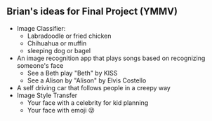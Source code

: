 Brian's ideas for Final Project (YMMV)
-----

- Image Classifier:
    + Labradoodle or fried chicken
    + Chihuahua or muffin
    + sleeping dog or bagel
- An image recognition app that plays songs based on recognizing someone's face
    - See a Beth play "Beth" by KISS 
    - See a Alison by "Alison" by Elvis Costello
- A self driving car that follows people in a creepy way
- Image Style Transfer
    + Your face with a celebrity for kid planning
    + Your face with emoji 😜